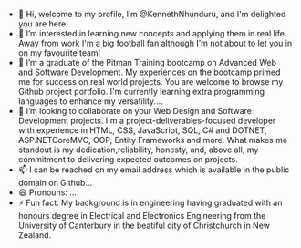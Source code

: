 - 👋 Hi, welcome to my profile, I’m @KennethNhunduru, and I'm delighted you are here!.
- 👀 I’m interested in learning new concepts and applying them in real life. Away from work I'm a big football fan although I'm not about to let you in on my favourite team!
- 🌱 I’m a graduate of the Pitman Training bootcamp on Advanced Web and Software Development. My experiences on the bootcamp primed me for success on real world projects. You are welcome to browse my Github project portfolio. I'm currently learning extra programming languages to enhance my versatility....
- 💞️ I’m looking to collaborate on your Web Design and Software Development projects. I'm a project-deliverables-focused developer with experience in HTML, CSS, JavaScript, SQL, C# and DOTNET, ASP.NETCoreMVC, OOP, Entity Frameworks and more. What makes me standout is my dedication,reliability, honesty, and, above all, my commitment to delivering expected outcomes on projects.
- 📫 I can be reached on my email address which is available in the public domain on Github...
- 😄 Pronouns: ...
- ⚡ Fun fact: My background is in engineering having graduated with an honours degree in Electrical and Electronics Engineering from the University of Canterbury in the beatiful city of Christchurch in New Zealand.

<!---
KennethNhunduru/KennethNhunduru is a ✨ special ✨ repository because its `README.md` (this file) appears on your GitHub profile.
You can click the Preview link to take a look at your changes.
--->
